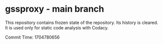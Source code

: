 # gssproxy - main branch

This repository contains frozen state of the repository.
Its history is cleared. It is used only for static code
analysis with Codacy.

Commit Time: 1704780656